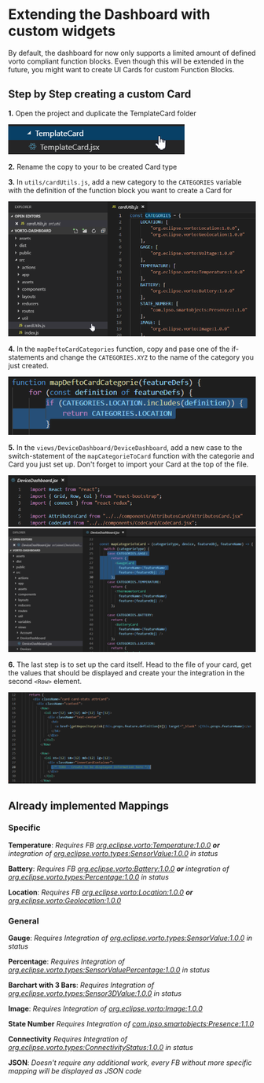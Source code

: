 # Extending the Dashboard with custom widgets
By default, the dashboard for now only supports a limited amount of defined vorto compliant function blocks. 
Even though this will be extended in the future, you might want to create UI Cards for custom Function Blocks.

## Step by Step creating a custom Card
**1.** Open the project and duplicate the TemplateCard folder

<img src="./assets/template_card.png" />

**2.** Rename the copy to your to be created Card type

**3.** In `utils/cardUtils.js`, add a new category to the `CATEGORIES` variable with the definition of the function block you want to create a Card for

<img src="./assets/categories.png" />

**4.** In the `mapDeftoCardCategories` function, copy and pase one of the if-statements and change the `CATEGORIES.XYZ` to the name of the category you just created.

<img src="./assets/map_def.png" />

**5.** In the `views/DeviceDashboard/DeviceDashboard`, add a new case to the switch-statement of the `mapCategorieToCard` function with the categorie and Card you just set up. Don't forget to import your Card at the top of the file.

<img src="./assets/import_card.png" />
<img src="./assets/map_categories.png" />

**6.** The last step is to set up the card itself. Head to the file of your card, get the values that should be displayed and create your the integration in the second `<Row>` element. 

<img src="./assets/placeholder_in_card.png" />

## Already implemented Mappings

### Specific
**Temperature**:
*Requires FB [org.eclipse.vorto:Temperature:1.0.0](https://vorto.eclipse.org/#/details/org.eclipse.vorto:Temperature:1.0.0) **or** integration of [org.eclipse.vorto.types:SensorValue:1.0.0](https://vorto.eclipse.org/#/details/org.eclipse.vorto.types:SensorValue:1.0.0) in status* 

**Battery**:
*Requires FB [org.eclipse.vorto:Battery:1.0.0](https://vorto.eclipse.org/#/details/org.eclipse.vorto:Battery:1.0.0) **or** integration of [org.eclipse.vorto.types:Percentage:1.0.0](https://vorto.eclipse.org/#/details/org.eclipse.vorto.types:Percentage:1.0.0) in status* 

**Location**:
*Requires FB [org.eclipse.vorto:Location:1.0.0](https://vorto.eclipse.org/#/details/org.eclipse.vorto:Location:1.0.0) **or** [org.eclipse.vorto:Geolocation:1.0.0](https://vorto.eclipse.org/#/details/org.eclipse.vorto:Geolocation:1.0.0)* 

### General
**Gauge**:
*Requires Integration of [org.eclipse.vorto.types:SensorValue:1.0.0](https://vorto.eclipse.org/#/details/org.eclipse.vorto.types:SensorValue:1.0.0) in status* 

**Percentage**:
*Requires Integration of [org.eclipse.vorto.types:SensorValuePercentage:1.0.0](https://vorto.eclipse.org/#/details/org.eclipse.vorto.types:SensorValuePercentage:1.0.0) in status* 

**Barchart with 3 Bars**:
*Requires Integration of [org.eclipse.vorto.types:Sensor3DValue:1.0.0](https://vorto.eclipse.org/#/details/org.eclipse.vorto.types:Sensor3DValue:1.0.0) in status* 

**Image**:
*Requires Integration of [org.eclipse.vorto:Image:1.0.0](https://vorto.eclipse.org/#/details/org.eclipse.vorto:Image:1.0.0)* 

**State Number**
*Requires Integration of [com.ipso.smartobjects:Presence:1.1.0](https://vorto.eclipse.org/#/details/com.ipso.smartobjects:Presence:1.1.0)* 

**Connectivity**
*Requires Integration of [org.eclipse.vorto.types:ConnectivityStatus:1.0.0](https://vorto.eclipse.org/#/details/org.eclipse.vorto.types:ConnectivityStatus:1.0.0) in status* 

**JSON**:
*Doesn't require any additional work, every FB without more specific mapping will be displayed as JSON code*
